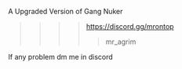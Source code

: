 A Upgraded Version of Gang Nuker
>>>> https://discord.gg/mrontop
>>>>> mr_agrim


If any problem dm me in discord
